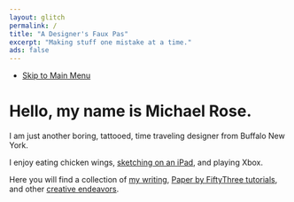 ```yaml
---
layout: glitch
permalink: /
title: "A Designer's Faux Pas"
excerpt: "Making stuff one mistake at a time."
ads: false
---
```


<nav class="glitch__menu">
  <ul>
    <li><a href="#0" class="overlay__menu-trigger">Skip to Main Menu</a></li>
  </ul>
</nav>

<noscript>
<div class="typed__source">
  <h1 class="glitch__title">Hello, my name is&nbsp;Michael Rose.</h1>
  <div class="glitch__excerpt">
    <p>I am just another boring, tattooed, time traveling designer from Buffalo New York.</p>
    <p>I enjoy eating chicken wings, <a href="{{ site.url }}/paperfaces/">sketching on an iPad</a>, and playing Xbox.</p>
    <p>Here you will find a collection of <a href="{{ site.url }}/articles/">my writing</a>, <a href="{{ site.url }}/mastering-paper/">Paper by FiftyThree tutorials</a>, and other <a href="{{ site.url }}/work/">creative endeavors</a>.</p>
  </div>
</div>
</noscript>

<span id="js-home-typed" class="typed__dest glitch__excerpt"></span>
